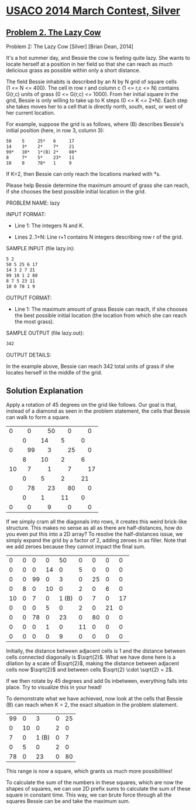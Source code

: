 # [USACO 2014 March Contest, Silver](https://usaco.org/index.php?page=mar14problems)

## [Problem 2. The Lazy Cow](https://usaco.org/index.php?page=viewproblem2&cpid=416)

Problem 2: The Lazy Cow [Silver] [Brian Dean, 2014]

It's a hot summer day, and Bessie the cow is feeling quite lazy.  She wants
to locate herself at a position in her field so that she can reach as much
delicious grass as possible within only a short distance.

The field Bessie inhabits is described by an N by N grid of square cells  
(1 <= N <= 400).  The cell in row r and column c (1 <= r,c <= N) contains
G(r,c) units of grass (0 <= G(r,c) <= 1000).  From her initial square in
the grid, Bessie is only willing to take up to K steps (0 <= K <= 2*N).
Each step she takes moves her to a cell that is directly north, south,
east, or west of her current location.

For example, suppose the grid is as follows, where (B) describes Bessie's
initial position (here, in row 3, column 3):

```txt
50    5     25*   6     17    
14    3*    2*    7*    21    
99*   10*   1*(B) 2*    80*    
8     7*    5*    23*   11   
10    0     78*   1     9        
```

If K=2, then Bessie can only reach the locations marked with *s.

Please help Bessie determine the maximum amount of grass she can reach, if
she chooses the best possible initial location in the grid.

PROBLEM NAME: lazy

INPUT FORMAT:

* Line 1: The integers N and K.

* Lines 2..1+N: Line r+1 contains N integers describing row r of the
        grid.

SAMPLE INPUT (file lazy.in):

```txt
5 2
50 5 25 6 17
14 3 2 7 21
99 10 1 2 80
8 7 5 23 11
10 0 78 1 9
```

OUTPUT FORMAT:

* Line 1: The maximum amount of grass Bessie can reach, if she chooses
        the best possible initial location (the location from which
        she can reach the most grass).

SAMPLE OUTPUT (file lazy.out):

```txt
342
```

OUTPUT DETAILS:

In the example above, Bessie can reach 342 total units of grass if she
locates herself in the middle of the grid.

## Solution Explanation

Apply a rotation of 45 degrees on the grid like follows. Our goal is that, instead of a diamond as seen in the problem statement, the cells that Bessie can walk to form a square.

<table>
	<tr>
		<td colspan="2">0</td>
		<td colspan="2">0</td>
		<td colspan="2">50</td>
		<td colspan="2">0</td>
		<td colspan="2">0</td>
	</tr>
	<tr>
		<td></td>
		<td colspan="2">0</td>
		<td colspan="2">14</td>
		<td colspan="2">5</td>
		<td colspan="2">0</td>
		<td></td>
	</tr>
	<tr>
		<td colspan="2">0</td>
		<td colspan="2">99</td>
		<td colspan="2">3</td>
		<td colspan="2">25</td>
		<td colspan="2">0</td>
	</tr>
	<tr>
		<td></td>
		<td colspan="2">8</td>
		<td colspan="2">10</td>
		<td colspan="2">2</td>
		<td colspan="2">6</td>
		<td></td>
	</tr>
	<tr>
		<td colspan="2">10</td>
		<td colspan="2">7</td>
		<td colspan="2">1</td>
		<td colspan="2">7</td>
		<td colspan="2">17</td>
	</tr>
	<tr>
		<td></td>
		<td colspan="2">0</td>
		<td colspan="2">5</td>
		<td colspan="2">2</td>
		<td colspan="2">21</td>
		<td></td>
	</tr>
	<tr>
		<td colspan="2">0</td>
		<td colspan="2">78</td>
		<td colspan="2">23</td>
		<td colspan="2">80</td>
		<td colspan="2">0</td>
	</tr>
	<tr>
		<td></td>
		<td colspan="2">0</td>
		<td colspan="2">1</td>
		<td colspan="2">11</td>
		<td colspan="2">0</td>
		<td></td>
	</tr>
	<tr>
		<td colspan="2">0</td>
		<td colspan="2">0</td>
		<td colspan="2">9</td>
		<td colspan="2">0</td>
		<td colspan="2">0</td>
	</tr>
</table>

If we simply cram all the diagonals into rows, it creates this weird brick-like structure.
This makes no sense as all as there are half-distances, how do you even put this into a 2D array?
To resolve the half-distances issue, we simply expand the grid by a factor of 2, adding zeroes in as filler.
Note that we add zeroes because they cannot impact the final sum.

<table>
	<tr>
		<td>0</td>
		<td>0</td>
		<td>0</td>
		<td>0</td>
		<td>50</td>
		<td>0</td>
		<td>0</td>
		<td>0</td>
		<td>0</td>
	</tr>
	<tr>
		<td>0</td>
		<td>0</td>
		<td>0</td>
		<td>14</td>
		<td>0</td>
		<td>5</td>
		<td>0</td>
		<td>0</td>
		<td>0</td>
	</tr>
	<tr>
		<td>0</td>
		<td>0</td>
		<td>99</td>
		<td>0</td>
		<td>3</td>
		<td>0</td>
		<td>25</td>
		<td>0</td>
		<td>0</td>
	</tr>
	<tr>
		<td>0</td>
		<td>8</td>
		<td>0</td>
		<td>10</td>
		<td>0</td>
		<td>2</td>
		<td>0</td>
		<td>6</td>
		<td>0</td>
	</tr>
	<tr>
		<td>10</td>
		<td>0</td>
		<td>7</td>
		<td>0</td>
		<td>1 (B)</td>
		<td>0</td>
		<td>7</td>
		<td>0</td>
		<td>17</td>
	</tr>
	<tr>
		<td>0</td>
		<td>0</td>
		<td>0</td>
		<td>5</td>
		<td>0</td>
		<td>2</td>
		<td>0</td>
		<td>21</td>
		<td>0</td>
	</tr>
	<tr>
		<td>0</td>
		<td>0</td>
		<td>78</td>
		<td>0</td>
		<td>23</td>
		<td>0</td>
		<td>80</td>
		<td>0</td>
		<td>0</td>
	</tr>
	<tr>
		<td>0</td>
		<td>0</td>
		<td>0</td>
		<td>1</td>
		<td>0</td>
		<td>11</td>
		<td>0</td>
		<td>0</td>
		<td>0</td>
	</tr>
	<tr>
		<td>0</td>
		<td>0</td>
		<td>0</td>
		<td>0</td>
		<td>9</td>
		<td>0</td>
		<td>0</td>
		<td>0</td>
		<td>0</td>
	</tr>
</table>

<Info title="Thinking from a geometric standpoint">

Initially, the distance between adjacent cells is $1$ and the distance between cells connected diagonally is $\sqrt{2}$.
What we have done here is a dilation by a scale of $\sqrt{2}$, making the distance between adjacent cells now $\sqrt{2}$ and between cells $\sqrt{2} \cdot \sqrt{2} = 2$.

If we then rotate by 45 degrees and add 0s inbetween, everything falls into place. Try to visualize this in your head!

</Info>

To demonstrate what we have achieved, now look at the cells that Bessie (B) can reach when K = 2, the exact situation in the problem statement.

<table>
	<tr>
		<td>99</td>
		<td>0</td>
		<td>3</td>
		<td>0</td>
		<td>25</td>
	</tr>
	<tr>
		<td>0</td>
		<td>10</td>
		<td>0</td>
		<td>2</td>
		<td>0</td>
	</tr>
	<tr>
		<td>7</td>
		<td>0</td>
		<td>1 (B)</td>
		<td>0</td>
		<td>7</td>
	</tr>
	<tr>
		<td>0</td>
		<td>5</td>
		<td>0</td>
		<td>2</td>
		<td>0</td>
	</tr>
	<tr>
		<td>78</td>
		<td>0</td>
		<td>23</td>
		<td>0</td>
		<td>80</td>
	</tr>
</table>

This range is now a square, which grants us much more possibilities!

To calculate the sum of the numbers in these squares, which are now the shapes of squares, we can use 2D prefix sums to calculate the sum of these square in constant time.
This way, we can brute force through all the squares Bessie can be and take the maximum sum.
